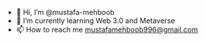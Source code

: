 - 👋 Hi, I’m @mustafa-mehboob
- 🌱 I’m currently learning Web 3.0 and Metaverse
- 📫 How to reach me mustafamehboob996@gmail.com

<!---
mustafa-mehboob/mustafa-mehboob is a ✨ special ✨ repository because its `README.md` (this file) appears on your GitHub profile.
You can click the Preview link to take a look at your changes.
--->
